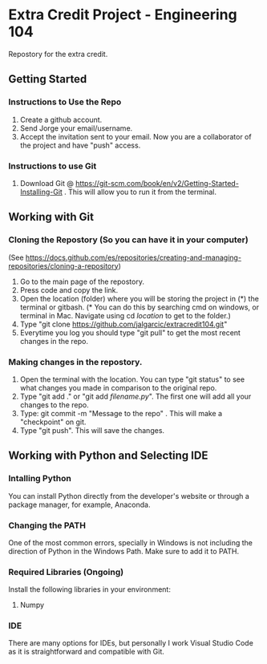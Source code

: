 # Extra Credit Project - Engineering 104

Repostory for the extra credit.

## Getting Started 

### Instructions to Use the Repo 
1. Create a github account.
2. Send Jorge your email/username.
3. Accept the invitation sent to your email. Now you are a collaborator of the project and have "push" access.

### Instructions to use Git
1. Download Git @ https://git-scm.com/book/en/v2/Getting-Started-Installing-Git . This will allow you to run it from the terminal.

## Working with Git

### Cloning the Repostory (So you can have it in your computer)
(See https://docs.github.com/es/repositories/creating-and-managing-repositories/cloning-a-repository)
1. Go to the main page of the repostory.
2. Press code and copy the link.
3. Open the location (folder) where you will be storing the project in (\*) the terminal or gitbash.
(* You can do this by searching cmd on windows, or terminal in Mac. Navigate using cd *location* to get to the folder.)
5. Type "git clone https://github.com/jalgarcic/extracredit104.git"
6. Everytime you log you should type "git pull" to get the most recent changes in the repo.

### Making changes in the repostory.
1. Open the terminal with the location. You can type "git status" to see what changes you made in comparison to the original repo.
2. Type "git add ." or "git add *filename.py*". The first one will add all your changes to the repo.
3. Type: git commit -m "Message to the repo" . This will make a "checkpoint" on git.
4. Type "git push". This will save the changes. 

## Working with Python and Selecting IDE

### Intalling Python
You can install Python directly from the developer's website or through a package manager, for example, Anaconda.

### Changing the PATH
One of the most common errors, specially in Windows is not including the direction of Python in the Windows Path. Make sure to add it to PATH.

### Required Libraries (Ongoing)
Install the following libraries in your environment:
1. Numpy

### IDE
There are many options for IDEs, but personally I work Visual Studio Code as it is straightforward and compatible with Git.
